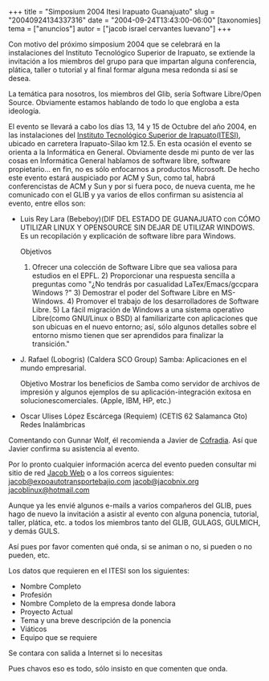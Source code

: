 +++
title = "Simposium 2004 Itesi Irapuato Guanajuato"
slug = "20040924134337316"
date = "2004-09-24T13:43:00-06:00"
[taxonomies]
tema = ["anuncios"]
autor = ["jacob israel cervantes luevano"]
+++

Con motivo del próximo simposium 2004 que se celebrará en la
instalaciones del Instituto Tecnológico Superior de Irapuato, se
extiende la invitación a los miembros del grupo para que impartan alguna
conferencia, plática, taller o tutorial y al final formar alguna mesa
redonda si así se desea.

La temática para nosotros, los miembros del Glib, sería Software
Libre/Open Source. Obviamente estamos hablando de todo lo que engloba a
esta ideología.

El evento se llevará a cabo los días 13, 14 y 15 de Octubre del año
2004, en las instalaciones del [Instituto Tecnológico Superior de
Irapuato(ITESI)](http://www.itesi.edu.mx), ubicado en carretera
Irapuato-Silao km 12.5. En esta ocasión el evento se orienta a la
Informática en General. Obviamente desde mi punto de ver las cosas en
Informática General hablamos de software libre, software propietario...
en fin, no es sólo enfocarnos a productos Microsoft. De hecho este
evento estará auspiciado por ACM y Sun, como tal, habrá conferencistas
de ACM y Sun y por si fuera poco, de nueva cuenta, me he comunicado con
el GLIB y ya varios de ellos confirman su asistencia al evento, entre
ellos son:

<!-- more -->

- Luis Rey Lara (Bebeboy)(DIF DEL ESTADO DE GUANAJUATO con CÓMO
    UTILIZAR LINUX Y OPENSOURCE SIN DEJAR DE UTILIZAR WINDOWS. Es un
    recopilación y explicación de software libre para Windows.

    Objetivos
    1) Ofrecer una colección de Software Libre que sea valiosa para
    estudios en el EPFL. 2) Proporcionar una respuesta sencilla a
    preguntas como "¿No tendrás por casualidad LaTex/Emacs/gccpara
    Windows ?" 3) Demostrar el poder del Software Libre en
    MS-Windows. 4) Promover el trabajo de los desarrolladores de
    Software Libre. 5) La fácil migración de Windows a una sistema
    operativo Libre(como GNU/Linux o BSD) al familiarizarte con
    aplicaciones que son ubicuas en el nuevo entorno; así, sólo algunos
    detalles sobre el entorno mismo tienen que ser aprendidos para
    finalizar la transición."

- J. Rafael (Lobogris) (Caldera SCO Group) Samba: Aplicaciones en el
    mundo empresarial.

    Objetivo
    Mostrar los beneficios de Samba como servidor de archivos de
    impresión y algunos ejemplos de su aplicación-integración exitosa en
    solucionescomerciales. (Apple, IBM, HP, etc.)

- Oscar Ulises López Escárcega (Requiem) (CETIS 62 Salamanca Gto)
    Redes Inalámbricas

Comentando con Gunnar Wolf, él recomienda a Javier de
[Cofradia](http://www.cofradia.org). Así que Javier confirma su
asistencia al evento.

Por lo pronto cualquier información acerca del evento pueden consultar
mi sitio de red [Jacob
Web](http://www.expoautotransportebajio.com/jacob) o a los correos
siguientes:
<jacob@expoautotransportebajio.com>
<jacob@jacobnix.org>
[jacoblinux@hotmail.com](jacoblinux@hotmail.com)

Aunque ya les envié algunos e-mails a varios compañeros del GLIB, pues
hago de nuevo la invitación a asistir al evento con alguna ponencia,
tutorial, taller, plática, etc. a todos los miembros tanto del GLIB,
GULAGS, GULMICH, y demás GULS.

Así pues por favor comenten qué onda, si se animan o no, si pueden o no
pueden, etc.

Los datos que requieren en el ITESI son los siguientes:

- Nombre Completo
- Profesión
- Nombre Completo de la empresa donde labora
- Proyecto Actual
- Tema y una breve descripción de la ponencia
- Viáticos
- Equipo que se requiere

Se contara con salida a Internet si lo necesitas

Pues chavos eso es todo, sólo insisto en que comenten que onda.

